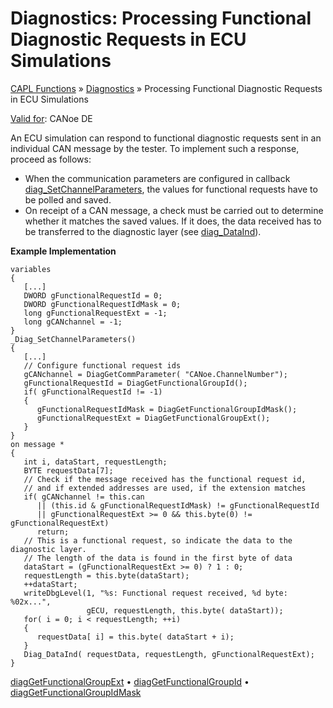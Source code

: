 # Diagnostics: Processing Functional Diagnostic Requests in ECU Simulations

[CAPL Functions](../CAPLfunctions.md) » [Diagnostics](CAPLfunctionsDiagnosticsOverview.md) » Processing Functional Diagnostic Requests in ECU Simulations

[Valid for](../../Shared/FeatureAvailability.md): CANoe DE

An ECU simulation can respond to functional diagnostic requests sent in an individual CAN message by the tester. To implement such a response, proceed as follows:

- When the communication parameters are configured in callback [diag_SetChannelParameters](Functions/CAPLfunctionDiagSetChannelParameters.md), the values for functional requests have to be polled and saved.
- On receipt of a CAN message, a check must be carried out to determine whether it matches the saved values. If it does, the data received has to be transferred to the diagnostic layer (see [diag_DataInd](Functions/CAPLfunctionDiagDataInd.md)).

**Example Implementation**

```plaintext
variables
{
   [...]
   DWORD gFunctionalRequestId = 0;
   DWORD gFunctionalRequestIdMask = 0;
   long gFunctionalRequestExt = -1;
   long gCANchannel = -1;
}
_Diag_SetChannelParameters()
{
   [...]
   // Configure functional request ids
   gCANchannel = DiagGetCommParameter( "CANoe.ChannelNumber");
   gFunctionalRequestId = DiagGetFunctionalGroupId();
   if( gFunctionalRequestId != -1)
   {
      gFunctionalRequestIdMask = DiagGetFunctionalGroupIdMask();
      gFunctionalRequestExt = DiagGetFunctionalGroupExt();
   }
}
on message *
{
   int i, dataStart, requestLength;
   BYTE requestData[7];
   // Check if the message received has the functional request id,
   // and if extended addresses are used, if the extension matches
   if( gCANchannel != this.can
      || (this.id & gFunctionalRequestIdMask) != gFunctionalRequestId
      || gFunctionalRequestExt >= 0 && this.byte(0) != gFunctionalRequestExt)
      return;
   // This is a functional request, so indicate the data to the diagnostic layer.
   // The length of the data is found in the first byte of data
   dataStart = (gFunctionalRequestExt >= 0) ? 1 : 0;
   requestLength = this.byte(dataStart);
   ++dataStart;
   writeDbgLevel(1, "%s: Functional request received, %d byte: %02x...",
                 gECU, requestLength, this.byte( dataStart));
   for( i = 0; i < requestLength; ++i)
   {
      requestData[ i] = this.byte( dataStart + i);
   }
   Diag_DataInd( requestData, requestLength, gFunctionalRequestExt);
}
```

[diagGetFunctionalGroupExt](Functions/CAPLfunctionDiagGetFunctionalGroupExt.md) • [diagGetFunctionalGroupId](Functions/CAPLfunctionDiagGetFunctionalGroupID.md) • [diagGetFunctionalGroupIdMask](Functions/CAPLfunctionDiagGetFunctionalGroupIdMask.md)
